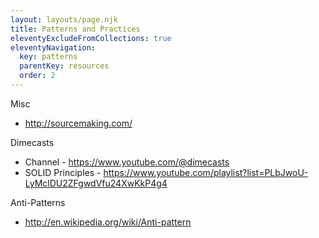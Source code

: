 ```yaml
---
layout: layouts/page.njk
title: Patterns and Practices
eleventyExcludeFromCollections: true
eleventyNavigation:
  key: patterns
  parentKey: resources
  order: 2
---
```


Misc
* http://sourcemaking.com/

Dimecasts
* Channel - https://www.youtube.com/@dimecasts 
* SOLID Principles - https://www.youtube.com/playlist?list=PLbJwoU-LyMclDU2ZFgwdVfu24XwKkP4g4

Anti-Patterns
* http://en.wikipedia.org/wiki/Anti-pattern
